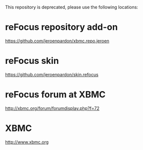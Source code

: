 This repository is deprecated, please use the following locations:

# reFocus repository add-on #
https://github.com/jeroenpardon/xbmc.repo.jeroen


# reFocus skin #
https://github.com/jeroenpardon/skin.refocus


# reFocus forum at XBMC #
http://xbmc.org/forum/forumdisplay.php?f=72


# XBMC #
http://www.xbmc.org